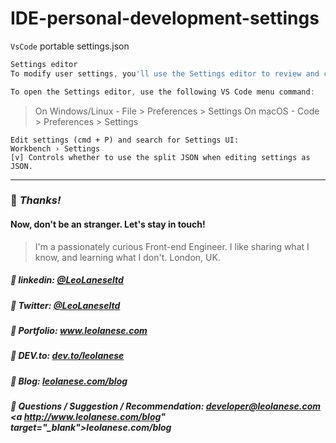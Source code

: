 # IDE-personal-development-settings
`VsCode` portable settings.json 

```js
Settings editor
To modify user settings, you'll use the Settings editor to review and change VS Code settings.

To open the Settings editor, use the following VS Code menu command:
```

> On Windows/Linux - File > Preferences > Settings
> On macOS - Code > Preferences > Settings

```
Edit settings (cmd + P) and search for Settings UI:
Workbench › Settings 
[v] Controls whether to use the split JSON when editing settings as JSON.
```

---
### :100: <i>Thanks!</i>
#### Now, don't be an stranger. Let's stay in touch!

> I'm a passionately curious Front-end Engineer. I like sharing what I know, and learning what I don't. London, UK.

##### :radio_button: linkedin: <a href="https://www.linkedin.com/in/leolanese/" target="_blank">@LeoLaneseltd</a>
##### :radio_button: Twitter: <a href="https://twitter.com/LeoLaneseltd" target="_blank">@LeoLaneseltd</a>
##### :radio_button: Portfolio: <a href="https://www.leolanese.com" target="_blank">www.leolanese.com</a>
##### :radio_button: DEV.to: <a href="https://www.dev.to/leolanese" target="_blank">dev.to/leolanese</a>
##### :radio_button: Blog: <a href="https://www.leolanese.com/blog" target="_blank">leolanese.com/blog</a>
##### :radio_button: Questions / Suggestion / Recommendation: developer@leolanese.com <a http://www.leolanese.com/blog" target="_blank">leolanese.com/blog</a>
</h5>

